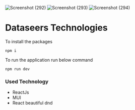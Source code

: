 ![Screenshot (292)](https://github.com/Bharti277/Dataseers/assets/57709459/3e945238-6d87-44de-92ca-ce167de53529)
![Screenshot (293)](https://github.com/Bharti277/Dataseers/assets/57709459/160cffca-fd1b-4b9f-aff9-26f6fc0f15b6)
![Screenshot (294)](https://github.com/Bharti277/Dataseers/assets/57709459/cab4f256-66f6-4f0b-8eed-f978c0219e44)

# Dataseers Technologies
To install the packages

    npm i
To run the application run below command

    npm run dev

### Used Technology
 - ReactJs
 - MUI
 - React beautiful dnd
